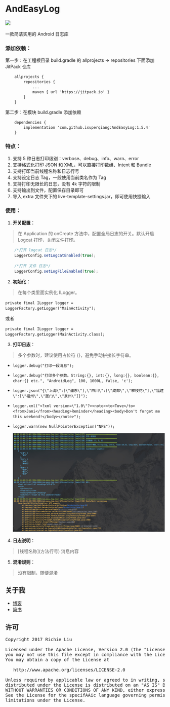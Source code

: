 # AndEasyLog
[![](https://jitpack.io/v/isuperqiang/AndEasyLog.svg)](https://jitpack.io/#isuperqiang/AndEasyLog)

一款简洁实用的 Android 日志库

### 添加依赖：
第一步：在工程根目录 build.gradle 的 allprojects → repositories 下面添加 JitPack 仓库

```
    allprojects {
        repositories {
            ...
            maven { url 'https://jitpack.io' }
        }
    }
```

第二步：在模块 build.gradle 添加依赖

```
    dependencies {
        implementation 'com.github.isuperqiang:AndEasyLog:1.5.4'
    }
```

### 特点：
1. 支持 5 种日志打印级别：verbose、debug、info、warn、error
2. 支持格式化打印 JSON 和 XML，可以直接打印数组、Intent 和 Bundle
3. 支持打印当前线程名称和日志行号
4. 支持设定日志 Tag，一般使用当前类名作为 Tag
5. 支持打印无限长的日志，没有 4k 字符的限制
6. 支持输出到文件，配置保存目录即可
7. 导入 extra 文件夹下的 live-template-settings.jar，即可使用快捷输入

### 使用：
1. **开关配置**：

> 在 Application 的 onCreate 方法中，配置全局日志的开关。默认开启 Logcat 打印，关闭文件打印。

```java
    /*打开 logcat 日志*/
    LoggerConfig.setLogcatEnabled(true);

    /*打开 文件 日志*/
    LoggerConfig.setLogFileEnabled(true);
```

2. **初始化**：

> 在每个类里面实例化 ILogger。

`private final ILogger logger = LoggerFactory.getLogger("MainActivity");`

或者

`private final ILogger logger = LoggerFactory.getLogger(MainActivity.class);`

3. **打印日志**：

> 多个参数时，建议使用占位符 {}，避免手动拼接长字符串。

* `logger.debug("打印一段消息");`
* `logger.debug("打印多个参数。String:{}, int:{}, long:{}, boolean:{}, char:{} etc.", "AndroidLog", 100, 1000L, false, 'c');`
* `logger.json("{\"上海\":[\"浦东\"],\"四川\":[\"成都\",\"攀枝花\"],\"福建\":[\"福州\",\"厦门\",\"泉州\"]}");`
* `logger.xml("<?xml version=\"1.0\"?><note><to>Tove</to><from>Jani</from><heading>Reminder</heading><body>Don't forget me this weekend!</body></note>");`
* `logger.warn(new NullPointerException("NPE"));`

  <img src='extra/log_snapshot.jpg'/>

4. **日志说明**：

>  \[线程名称\](方法行号) 消息内容

5. **混淆规则**：

>  没有限制，随便混淆

## 关于我
* [博客](https://isuperqiang.cn)
* [简书](http://www.jianshu.com/u/d5f18207fa2e)

## 许可
<pre>
Copyright 2017 Richie Liu

Licensed under the Apache License, Version 2.0 (the "License");
you may not use this file except in compliance with the License.
You may obtain a copy of the License at

   http://www.apache.org/licenses/LICENSE-2.0

Unless required by applicable law or agreed to in writing, software
distributed under the License is distributed on an "AS IS" BASIS,
WITHOUT WARRANTIES OR CONDITIONS OF ANY KIND, either express or implied.
See the License for the specifAAic language governing permissions and
limitations under the License.
</pre>
